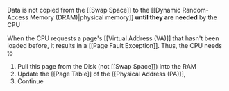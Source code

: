 Data is not copied from the [[Swap Space]] to the [[Dynamic Random-Access Memory (DRAM)|physical memory]] **until they are needed** by the CPU

When the CPU requests a page's [[Virtual Address (VA)]] that hasn't been loaded before, it results in a [[Page Fault Exception]]. Thus, the CPU needs to 
1. Pull this page from the Disk (not [[Swap Space]]) into the RAM
2. Update the [[Page Table]] of the [[Physical Address (PA)]],
3. Continue

